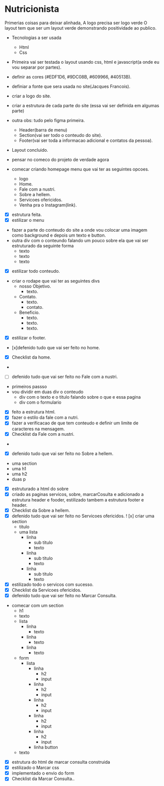 # Nutricionista
Primerias coisas para deixar alinhada,
A logo precisa ser logo verde
    O layout tem que ser um layout verde demonstrando positividade ao publico.

- Tecnologias a ser usada 
    - Html
    - Css
- Primeira vai ser testada o layout usando css, html e javascript(a onde eu vou separar por partes).

- definir as cores (#EDF1D6, #9DC08B, #609966, #40513B).
- definiar a fonte que sera usada no site(Jacques Francois).
- criar a logo do site.
- criar a estrutura de cada parte do site (essa vai ser definida em algumas parte)
- outra obs: tudo pelo figma primeira.
    - Header(barra de menu)
    - Section(vai ser todo o conteudo do site).
    - Footer(vai ser toda a informacao adicional e contatos da pessoa).
- Layout concluido.
- pensar no comeco do projeto de verdade agora
- comecar criando homepage menu que vai ter as seguintes opcoes.
    - logo 
    - Home.
    - Fale com a nustri.
    - Sobre a hellem. 
    - Servicoes ofericidos.
    - Venha pra o Instagram(link).
- [x] estrutura feita.
- [x] estilizar o menu
- fazer a parte do conteudo do site a onde vou colocar uma imagem como background e depois um texto e button.
- outra div com o conteundo falando um pouco sobre ela que vai ser estruturado da seguinte forma
    - texto
    - texto
    - texto
- [x] estilizar todo conteudo.
- criar o rodape que vai ter as seguintes divs 
    - nosso Objetivo.
        - texto.
    - Contato.
        - texto.
        - contato.
    - Beneficio.
        - texto. 
        - texto.
        - texto.
- [x] estilizar o footer. 
- [x]defenido tudo que vai ser feito no home.
- [x] Checklist da home.
-
- [ ] defenido tudo que vai ser feito no  Fale com a nustri.
- primeiros passso
- vou dividir em duas div o conteudo
    - div com o texto e o titulo falando sobre o que e essa pagina
    - div com o formulario
- [x] feito a estrutura html.
- [x] fazer o estilo da fale com a nutri.
- [x] fazer a verificacao de que tem conteudo e definir um limite de caracteres na mensagem.
- [x] Checklist da Fale com a nustri.
-  
- [x] defenido tudo que vai ser feito no  Sobre a hellem.
- uma section 
- uma h1
- uma h2
- duas p
- [x] estruturado a html do sobre
- [x] criado as paginas servicos, sobre, marcarCosulta e adicionado a estrutura header e fooder, estilizado tambem a estrutura footer e header.
- [x] Checklist da Sobre a hellem.
- [x] defenido tudo que vai ser feito no  Servicoes ofericidos.
! [x] criar uma section 
    - titulo
    - uma lista
        - linha
            - sub titulo
            - texto
        - linha
            - sub titulo
            - texto
        - linha
            - sub titulo
            - texto
- [x] estilizado todo o servicos com sucesso.
- [x] Checklist da Servicoes ofericidos.
- [x] defenido tudo que vai ser feito no  Marcar Consulta.
- comecar com um section 
    - h1
    - texto
    - lista
        - linha
            - texto
        - linha
            - texto
        - linha
            - texto
    - form
        - lista
            - linha
                - h2
                - input
            - linha
                - h2
                - input
            - linha
                - h2
                - input
            - linha
                - h2
                - input
            - linha 
                - h2
                - input
            - linha
                button
    - texto
- [x] estrutura do html de marcar consulta construida
- [x] estilizado o Marcar css
- [x] implementado o envio do form
- [x] Checklist da Marcar Consulta..